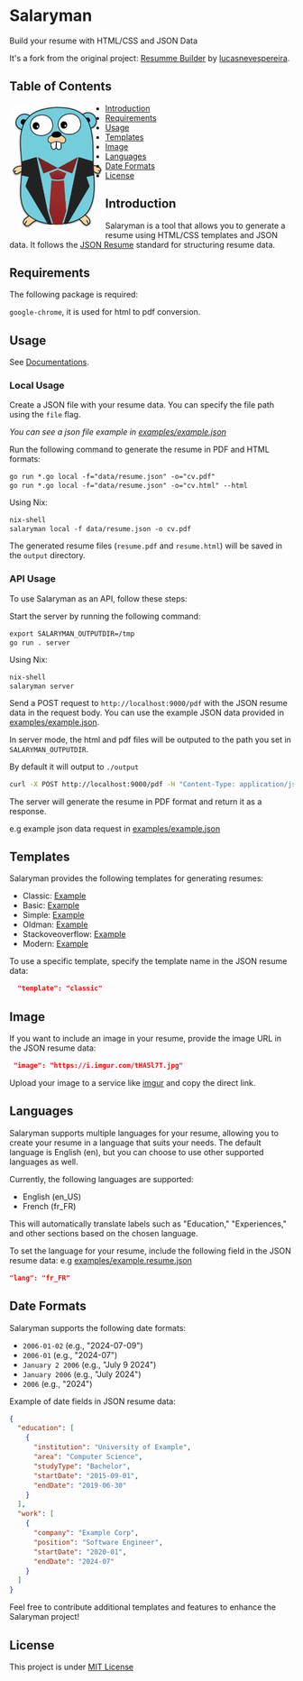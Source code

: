 # Salaryman

Build your resume with HTML/CSS and JSON Data

It's a fork from the original project: [Resumme Builder](https://github.com/lucasnevespereira/resumme-builder) by [lucasnevespereira](https://github.com/lucasnevespereira).

## Table of Contents

<img align=left src="public/gopher-salaryman.png" width="170vw" />

- [Introduction](#introduction)
- [Requirements](#requirements)
- [Usage](#local-usage)
- [Templates](#templates)
- [Image](#image)
- [Languages](#languages)
- [Date Formats](#date-formats)
- [License](#license)

## Introduction

Salaryman is a tool that allows you to generate a resume using HTML/CSS templates and JSON data.
It follows the [JSON Resume](https://jsonresume.org/) standard for structuring resume data.

## Requirements

The following package is required:

`google-chrome`, it is used for html to pdf conversion.

## Usage

See [Documentations](docs/salaryman.md).

### Local Usage

Create a JSON file with your resume data. You can specify the file path using the `file` flag.

<i>You can see a json file example in [examples/example.json](examples/example.json)</i>

Run the following command to generate the resume in PDF and HTML formats:

```shell
go run *.go local -f="data/resume.json" -o="cv.pdf"
go run *.go local -f="data/resume.json" -o="cv.html" --html
```

Using Nix:

```shell
nix-shell
salaryman local -f data/resume.json -o cv.pdf
```

The generated resume files (`resume.pdf` and `resume.html`) will be saved in the `output` directory.

### API Usage

To use Salaryman as an API, follow these steps:

Start the server by running the following command:

```
export SALARYMAN_OUTPUTDIR=/tmp
go run . server
```

Using Nix:

```shell
nix-shell
salaryman server
```

Send a POST request to `http://localhost:9000/pdf` with the JSON resume data in the request body.
You can use the example JSON data provided in [examples/example.json](examples/example.json).

In server mode, the html and pdf files will be outputed to the path you set in `SALARYMAN_OUTPUTDIR`.

By default it will output to `./output`

```bash
curl -X POST http://localhost:9000/pdf -H "Content-Type: application/json" -d @examples/example.json
```

The server will generate the resume in PDF format and return it as a response.

e.g example json data request in [examples/example.json](examples/example.json)

## Templates

Salaryman provides the following templates for generating resumes:

- Classic: [Example](examples/classic.pdf)
- Basic: [Example](examples/basic.pdf)
- Simple: [Example](examples/simple.pdf)
- Oldman: [Example](examples/oldman.pdf)
- Stackoveoverflow: [Example](examples/stackoverflow.pdf)
- Modern: [Example](examples/modern.pdf)

To use a specific template, specify the template name in the JSON resume data:

```json
  "template": "classic"
```

## Image

If you want to include an image in your resume, provide the image URL in the JSON resume data:

```json
 "image": "https://i.imgur.com/tHA5l7T.jpg"
```

Upload your image to a service like [imgur](https://imgur.com/) and copy the direct link.

## Languages

Salaryman supports multiple languages for your resume, allowing you to create your resume in a language that suits
your needs. The default language is English (en), but you can choose to use other supported languages as well.

Currently, the following languages are supported:

- English (en_US)
- French (fr_FR)

This will automatically translate labels such as "Education," "Experiences," and other sections based on the chosen
language.

To set the language for your resume, include the following field in the JSON resume data:
e.g [examples/example.resume.json](examples/example.json)

```json
"lang": "fr_FR"
```

## Date Formats

Salaryman supports the following date formats:

- `2006-01-02` (e.g., "2024-07-09")
- `2006-01` (e.g., "2024-07")
- `January 2 2006` (e.g., "July 9 2024")
- `January 2006` (e.g., "July 2024")
- `2006` (e.g., "2024")

Example of date fields in JSON resume data:

```json
{
  "education": [
    {
      "institution": "University of Example",
      "area": "Computer Science",
      "studyType": "Bachelor",
      "startDate": "2015-09-01",
      "endDate": "2019-06-30"
    }
  ],
  "work": [
    {
      "company": "Example Corp",
      "position": "Software Engineer",
      "startDate": "2020-01",
      "endDate": "2024-07"
    }
  ]
}
```

Feel free to contribute additional templates and features to enhance the Salaryman project!

## License

This project is under [MIT License](LICENSE)
